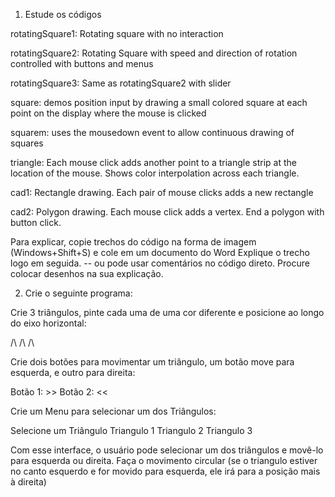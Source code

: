 1) Estude os códigos

rotatingSquare1: Rotating square with no interaction

rotatingSquare2: Rotating Square with speed and direction of rotation controlled with buttons and menus

rotatingSquare3: Same as rotatingSquare2 with slider

square: demos position input by drawing a small colored square at each point on the display where the mouse is clicked

squarem: uses the mousedown event to allow continuous drawing of squares

triangle: Each mouse click adds another point to a triangle strip at the location of the mouse. Shows color interpolation across each triangle.

cad1: Rectangle drawing. Each pair of mouse clicks adds a new rectangle

cad2: Polygon drawing. Each mouse click adds a vertex. End a polygon with button click.

Para explicar, copie trechos do código na forma de imagem (Windows+Shift+S) e cole em um documento do Word Explique o trecho logo em seguida. -- ou pode usar comentários no código direto. Procure colocar desenhos na sua explicação.

2) Crie o seguinte programa:

Crie 3 triângulos, pinte cada uma de uma cor diferente e posicione ao longo do eixo horizontal:


/\  /\  /\


Crie dois botões para movimentar um triângulo, um botão move para esquerda, e outro para direita:

Botão 1: >>
Botão 2: <<

Crie um Menu para selecionar um dos Triângulos:

Selecione um Triângulo
Triangulo 1
Triangulo 2
Triangulo 3

Com esse interface, o usuário pode selecionar um dos triângulos e movê-lo para esquerda ou direita. Faça o movimento circular (se o triangulo estiver no canto esquerdo e for movido para esquerda, ele irá para a posição mais à direita)

